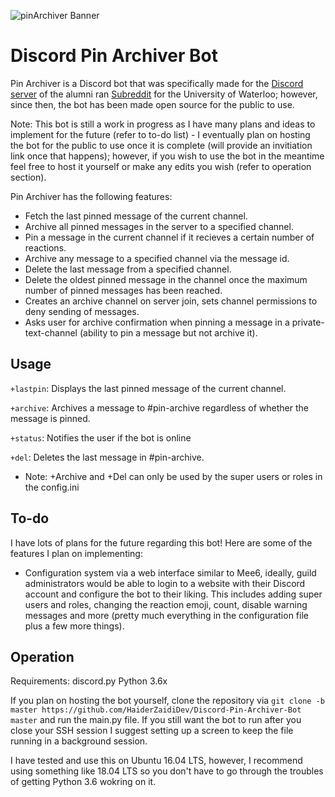 ![pinArchiver Banner](https://i.imgur.com/OhpJKc1.jpg)
# Discord Pin Archiver Bot
Pin Archiver is a Discord bot that was specifically made for the [Discord server](https://discord.gg/ZZFJhdr) of the alumni ran [Subreddit](https://www.reddit.com/r/uwaterloo/) for the University of Waterloo; however, since then, the bot has been made open source for the public to use. 

Note: This bot is still a work in progress as I have many plans and ideas to implement for the future (refer to to-do list) - I eventually plan on hosting the bot for the public to use once it is complete (will provide an invitiation link once that happens); however, if you wish to use the bot in the meantime feel free to host it yourself or make any edits you wish (refer to operation section). 

Pin Archiver has the following features:
* Fetch the last pinned message of the current channel.
* Archive all pinned messages in the server to a specified channel.
* Pin a message in the current channel if it recieves a certain number of reactions.
* Archive any message to a specified channel via the message id.
* Delete the last message from a specified channel.
* Delete the oldest pinned message in the channel once the maximum number of pinned messages has been reached.
* Creates an archive channel on server join, sets channel permissions to deny sending of messages. 
* Asks user for archive confirmation when pinning a message in a private-text-channel (ability to pin a message but not archive it). 

## Usage
`+lastpin`: Displays the last pinned message of the current channel. 

`+archive`: Archives a message to #pin-archive regardless of whether the message is pinned. 

`+status`: Notifies the user if the bot is online

`+del`: Deletes the last message in #pin-archive.

* Note: +Archive and +Del can only be used by the super users or roles in the config.ini 

## To-do
I have lots of plans for the future regarding this bot! Here are some of the features I plan on implementing:
* Configuration system via a web interface similar to Mee6, ideally, guild administrators would be able to login to a website with their Discord account and configure the bot to their liking. This includes adding super users and roles, changing the reaction emoji, count, disable warning messages and more (pretty much everything in the configuration file plus a few more things). 


## Operation
Requirements:
   discord.py
   Python 3.6x 

If you plan on hosting the bot yourself, clone the repository via `git clone -b master https://github.com/HaiderZaidiDev/Discord-Pin-Archiver-Bot master` and run the main.py file. If you still want the bot to run after you close your SSH session I suggest setting up a screen to keep the file running in a background session. 

I have tested and use this on Ubuntu 16.04 LTS, however, I recommend using something like 18.04 LTS so you don't have to go through the troubles of getting Python 3.6 wokring on it. 


   

